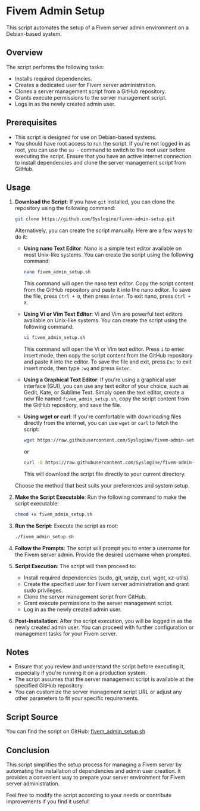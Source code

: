# Fivem Admin Setup

This script automates the setup of a Fivem server admin environment on a Debian-based system.

## Overview

The script performs the following tasks:

- Installs required dependencies.
- Creates a dedicated user for Fivem server administration.
- Clones a server management script from a GitHub repository.
- Grants execute permissions to the server management script.
- Logs in as the newly created admin user.

## Prerequisites

- This script is designed for use on Debian-based systems.
- You should have root access to run the script. If you're not logged in as root, you can use the `su -` command to switch to the root user before executing the script. Ensure that you have an active internet connection to install dependencies and clone the server management script from GitHub.


## Usage

1. **Download the Script**: If you have `git` installed, you can clone the repository using the following command:

    ```bash
    git clone https://github.com/Syslogine/fivem-admin-setup.git
    ```

    Alternatively, you can create the script manually. Here are a few ways to do it:

    - **Using nano Text Editor**: Nano is a simple text editor available on most Unix-like systems. You can create the script using the following command:

        ```bash
        nano fivem_admin_setup.sh
        ```

        This command will open the nano text editor. Copy the script content from the GitHub repository and paste it into the nano editor. To save the file, press `Ctrl + O`, then press `Enter`. To exit nano, press `Ctrl + X`.

    - **Using Vi or Vim Text Editor**: Vi and Vim are powerful text editors available on Unix-like systems. You can create the script using the following command:

        ```bash
        vi fivem_admin_setup.sh
        ```

        This command will open the Vi or Vim text editor. Press `i` to enter insert mode, then copy the script content from the GitHub repository and paste it into the editor. To save the file and exit, press `Esc` to exit insert mode, then type `:wq` and press `Enter`.

    - **Using a Graphical Text Editor**: If you're using a graphical user interface (GUI), you can use any text editor of your choice, such as Gedit, Kate, or Sublime Text. Simply open the text editor, create a new file named `fivem_admin_setup.sh`, copy the script content from the GitHub repository, and save the file.

    - **Using wget or curl**: If you're comfortable with downloading files directly from the internet, you can use `wget` or `curl` to fetch the script:

        ```bash
        wget https://raw.githubusercontent.com/Syslogine/fivem-admin-setup/main/fivem_admin_setup.sh
        ```

        or

        ```bash
        curl -O https://raw.githubusercontent.com/Syslogine/fivem-admin-setup/main/fivem_admin_setup.sh
        ```

        This will download the script file directly to your current directory.

    Choose the method that best suits your preferences and system setup.


2. **Make the Script Executable**: Run the following command to make the script executable:

    ```bash
    chmod +x fivem_admin_setup.sh
    ```

3. **Run the Script**: Execute the script as root:

    ```bash
    ./fivem_admin_setup.sh
    ```

4. **Follow the Prompts**: The script will prompt you to enter a username for the Fivem server admin. Provide the desired username when prompted.

5. **Script Execution**: The script will then proceed to:

    - Install required dependencies (sudo, git, unzip, curl, wget, xz-utils).
    - Create the specified user for Fivem server administration and grant sudo privileges.
    - Clone the server management script from GitHub.
    - Grant execute permissions to the server management script.
    - Log in as the newly created admin user.

6. **Post-Installation**: After the script execution, you will be logged in as the newly created admin user. You can proceed with further configuration or management tasks for your Fivem server.

## Notes

- Ensure that you review and understand the script before executing it, especially if you're running it on a production system.
- The script assumes that the server management script is available at the specified GitHub repository.
- You can customize the server management script URL or adjust any other parameters to fit your specific requirements.

## Script Source

You can find the script on GitHub: [fivem_admin_setup.sh](https://github.com/Syslogine/fivem-admin-setup/blob/main/fivem_admin_setup.sh)

## Conclusion

This script simplifies the setup process for managing a Fivem server by automating the installation of dependencies and admin user creation. It provides a convenient way to prepare your server environment for Fivem server administration.

Feel free to modify the script according to your needs or contribute improvements if you find it useful!
